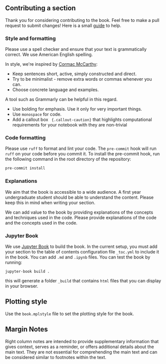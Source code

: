 ## Contributing a section 

Thank you for considering contributing to the book. Feel free to make a pull request to submit changes! Here is a small [guide](https://docs.github.com/en/get-started/exploring-projects-on-github/contributing-to-a-project) to help.

### Style and formatting

Please use a spell checker and ensure that your text is grammatically correct. We use American English spelling. 

In style, we're inspired by [Cormac McCarthy](https://www.nature.com/articles/d41586-019-02918-5):

- Keep sentences short, active, simply constructed and direct.
- Try to be minimalist - remove extra words or commas whenever you can.
- Choose concrete language and examples.

A tool such as Grammarly can be helpful in this regard.

- Use bolding for emphasis. Use it only for very important things.
- Use `monospace` for code. 
- Add a callout box ` {.callout-caution}` that highlights computational requirements for your notebook with they are non-trivial 


### Code formatting

Please use `ruff` to format and lint your code. The `pre-commit` hook will run `ruff` on your code before you commit it.
To install the pre-commit hook, run the following command in the root directory of the repository:

```bash
pre-commit install
```

### Explanations 

We aim that the book is accessible to a wide audience. A first year undergraduate student should be able to understand the content. Please keep this in mind when writing your section.

We can add value to the book by providing explanations of the concepts and techniques used in the code. Please provide explanations of the code and the concepts used in the code.


### Jupyter Book

We use [Jupyter Book](https://jupyterbook.org/en/stable/intro.html#) to build the book. 
In the current setup, you must add your section to the table of contents configuration file `_toc.yml` to include it in the book. 
You can add `.md` and `.ipynb` files.
You can test the book by running: 

```console
jupyter-book build .
```

this will generate a folder `_build` that contains `html` files that you can display in your browser.

## Plotting style 

Use the `book.mplstyle` file to set the plotting style for the book. 

## Margin Notes

Right column notes are intended to provide supplementary information that gives context, serves as a reminder, or offers additional details about the main text. They are not essential for comprehending the main text and can be considered similar to footnotes within the text.
